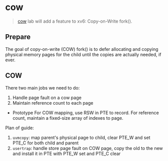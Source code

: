 # cow

> [cow](https://pdos.csail.mit.edu/6.S081/2020/labs/cow.html) lab will add a
> feature to xv6: Copy-on-Write fork().

## Prepare

The goal of copy-on-write (COW) fork() is to defer allocating and copying
physical memory pages for the child until the copies are actually needed, if
ever.

## COW

There two main jobs we need to do:
1. Handle page fault on a cow page
2. Maintain reference count to each page

* Prototype
For COW mapping, use RSW in PTE to record.
For reference count, maintain a fixed-size array of indexes to page.

Plan of guide:
1. `uvmcopy`: map parent's physical page to child, clear PTE_W and set PTE_C
   for both child and parent
2. `usertrap`: handle store page fault on COW page, copy the old to the new and
   install it in PTE with PTE_W set and PTE_C clear

